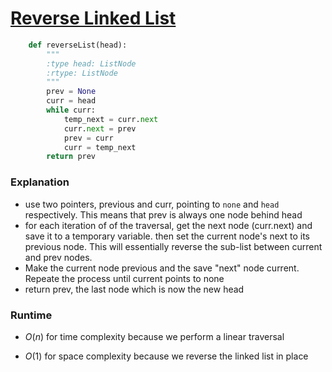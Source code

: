 ﻿# [Reverse Linked List](https://leetcode.com/problems/reverse-linked-list/)

```python
    def reverseList(head):
        """
        :type head: ListNode
        :rtype: ListNode
        """
        prev = None
        curr = head
        while curr:
            temp_next = curr.next
            curr.next = prev
            prev = curr
            curr = temp_next
        return prev
```

### Explanation
- use two pointers, previous and curr, pointing to `none` and `head` respectively. This means that prev is always one node behind head
- for each iteration of of the traversal, get the next node (curr.next) and save it to a temporary variable. then set the current node's next to its previous node. This will essentially reverse the sub-list between current and prev nodes. 
- Make the current node previous and the save "next" node current. Repeate the process until current points to none
- return prev, the last node which is now the new head 

### Runtime
- $O(n)$ for time complexity because we perform a linear traversal

- $O(1)$ for space complexity because we reverse the linked list in place

